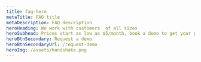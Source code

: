 ```yaml
---
title: faq-hero
metaTitle: FAQ title
metaDescription: FAQ description
heroHeading: We work with customers  of all sizes
heroSubhead: Prices start as low as $5/month, book a demo to get your pricing today!
heroBtnSecondary: Request a demo
heroBtnSecondaryUrl: /request-demo
heroImg: /assets/handshake.png
---
```

